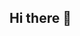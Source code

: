 ## Hi there 👋

<!--
**hjrayd/hjrayd** is a ✨ _special_ ✨ repository because its `README.md` (this file) appears on your GitHub profile.

###
![Hajar Ayaddouz](https://github.com/user-attachments/assets/803f4e94-f40e-4d5a-a126-e5270e0b1625)
